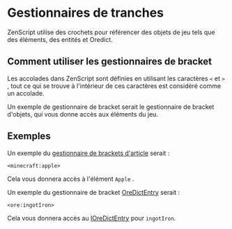 # Gestionnaires de tranches

ZenScript utilise des crochets pour référencer des objets de jeu tels que des éléments, des entités et Oredict.

## Comment utiliser les gestionnaires de bracket

Les accolades dans ZenScript sont définies en utilisant les caractères `<` et `>` , tout ce qui se trouve à l'intérieur de ces caractères est considéré comme un accolade.

Un exemple de gestionnaire de bracket serait le gestionnaire de bracket d'objets, qui vous donne accès aux éléments du jeu.

## Exemples

Un exemple du [gestionnaire de brackets d'article](/Vanilla/Brackets/Bracket_Item/) serait :

```zenscript
<minecraft:apple>
```

Cela vous donnera accès à l'élément `Apple` [](/Vanilla/Items/IItemStack/).

Un exemple du gestionnaire de bracket [OreDictEntry](/Vanilla/Brackets/Bracket_Ore/) serait :

```zenscript
<ore:ingotIron>
```

Cela vous donnera accès au [IOreDictEntry](/Vanilla/OreDict/IOreDictEntry/) pour `ingotIron`.
